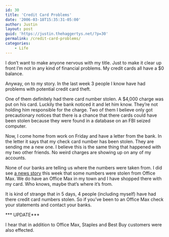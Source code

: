 ```yaml
---
id: 30
title: 'Credit Card Problems'
date: '2006-03-18T15:35:31-05:00'
author: Justin
layout: post
guid: 'https://justin.thehaggertys.net/?p=30'
permalink: /credit-card-problems/
categories:
    - Life
---
```


I don’t want to make anyone nervous with my title. Just to make it clear up front I’m not in any kind of financial problems. My credit cards all have a $0 balance.

Anyway, on to my story. In the last week 3 people I know have had problems with potential credit card theft.

One of them definitely had there card number stolen. A $4,000 charge was put on his card. Luckily the bank noticed it and let him know. They’re not holding him responsible for the charge. Two of them I believe only got precautionary notices that there is a chance that there cards could have been stolen because they were found in a database on an FBI seized computer.

Now, I come home from work on Friday and have a letter from the bank. In the letter it says that my check card number has been stolen. They are sending me a new one. I believe this is the same thing that happened with my two other friends. No weird charges are showing up on any of my accounts.

None of our banks are telling us where the numbers were taken from. I did see [a news story](http://news.com.com/2100-1029_3-6049290.html?part=rss&tag=6049290&subj=news) this week that some numbers were stolen from Office Max. We do have an Office Max in my town and I have shopped there with my card. Who knows, maybe that’s where it’s from.

It is kind of strange that in 5 days, 4 people (including myself) have had there credit card numbers stolen. So if you’ve been to an Office Max check your statements and contact your banks.

\*\*\* UPDATE\*\*\*

I hear that in addition to Office Max, Staples and Best Buy customers were also effected.